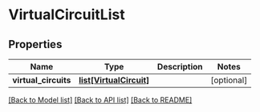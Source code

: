 # VirtualCircuitList


## Properties
Name | Type | Description | Notes
------------ | ------------- | ------------- | -------------
**virtual_circuits** | [**list[VirtualCircuit]**](VirtualCircuit.md) |  | [optional] 

[[Back to Model list]](../README.md#documentation-for-models) [[Back to API list]](../README.md#documentation-for-api-endpoints) [[Back to README]](../README.md)


